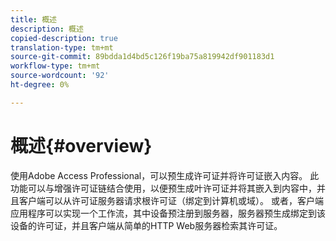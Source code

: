 ```yaml
---
title: 概述
description: 概述
copied-description: true
translation-type: tm+mt
source-git-commit: 89bdda1d4bd5c126f19ba75a819942df901183d1
workflow-type: tm+mt
source-wordcount: '92'
ht-degree: 0%

---
```



# 概述{#overview}

使用Adobe Access Professional，可以预生成许可证并将许可证嵌入内容。 此功能可以与增强许可证链结合使用，以便预生成叶许可证并将其嵌入到内容中，并且客户端可以从许可证服务器请求根许可证（绑定到计算机或域）。 或者，客户端应用程序可以实现一个工作流，其中设备预注册到服务器，服务器预生成绑定到该设备的许可证，并且客户端从简单的HTTP Web服务器检索其许可证。
